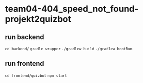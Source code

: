 # team04-404_speed_not_found-projekt2quizbot

## run backend
```cd backend/```
```gradle wrapper```
```./gradlew build```
```./gradlew bootRun```

## run frontend
```cd frontend/quizbot```
```npm start```
